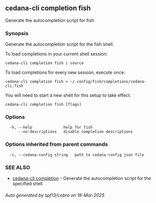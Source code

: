 ## cedana-cli completion fish

Generate the autocompletion script for fish

### Synopsis

Generate the autocompletion script for the fish shell.

To load completions in your current shell session:

	cedana-cli completion fish | source

To load completions for every new session, execute once:

	cedana-cli completion fish > ~/.config/fish/completions/cedana-cli.fish

You will need to start a new shell for this setup to take effect.


```
cedana-cli completion fish [flags]
```

### Options

```
  -h, --help              help for fish
      --no-descriptions   disable completion descriptions
```

### Options inherited from parent commands

```
  -c, --cedana-config string   path to cedana-config json file
```

### SEE ALSO

* [cedana-cli completion](cedana-cli_completion.md)	 - Generate the autocompletion script for the specified shell

###### Auto generated by spf13/cobra on 18-Mar-2025
